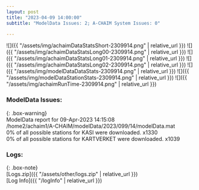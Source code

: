 ```yaml
---
layout: post
title: "2023-04-09 14:00:00"
subtitle: "ModelData Issues: 2; A-CHAIM System Issues: 0"

---
```


![]({{ "/assets/img/achaimDataStatsShort-2309914.png" | relative_url }})
![]({{ "/assets/img/achaimDataStatsLong00-2309914.png" | relative_url }})
![]({{ "/assets/img/achaimDataStatsLong01-2309914.png" | relative_url }})
![]({{ "/assets/img/achaimDataStatsLong02-2309914.png" | relative_url }})
![]({{ "/assets/img/modelDataDataStats-2309914.png" | relative_url }})
![]({{ "/assets/img/modelDataStationStats-2309914.png" | relative_url }})
![]({{ "/assets/img/achaimRunTime-2309914.png" | relative_url }})


### ModelData Issues:  
  
{: .box-warning}  
 ModelData report for 09-Apr-2023 14:15:08   
 /home2/achaim1/A-CHAIM/modelData/2023/099/14/modelData.mat   
 0% of all possible stations for KASI were downloaded. x1330   
 0% of all possible stations for KARTVERKET were downloaded. x1039   
  


### Logs:  
  
{: .box-note}  
[Logs.zip]({{ "/assets/other/logs.zip" | relative_url }})  
[Log Info]({{ "/logInfo" | relative_url }})  
